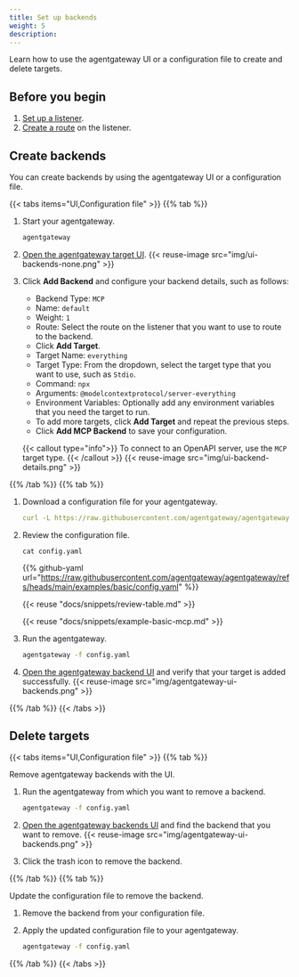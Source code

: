 ```yaml
---
title: Set up backends
weight: 5
description: 
---
```


Learn how to use the agentgateway UI or a configuration file to create and delete targets. 

## Before you begin

1. [Set up a listener](/docs/listeners).
2. [Create a route](/docs/routes) on the listener.

## Create backends

You can create backends by using the agentgateway UI or a configuration file. 

{{< tabs items="UI,Configuration file" >}}
{{% tab %}}

1. Start your agentgateway. 
   ```sh
   agentgateway
   ```

2. [Open the agentgateway target UI](http://localhost:15000/ui/backends/). 
   {{< reuse-image src="img/ui-backends-none.png" >}}
   
3. Click **Add Backend** and configure your backend details, such as follows:

   * Backend Type: `MCP`
   * Name: `default`
   * Weight: `1`
   * Route: Select the route on the listener that you want to use to route to the backend.
   * Click **Add Target**.
   * Target Name: `everything`
   * Target Type: From the dropdown, select the target type that you want to use, such as `Stdio`.
   * Command: `npx`
   * Arguments: `@modelcontextprotocol/server-everything`
   * Environment Variables: Optionally add any environment variables that you need the target to run.
   * To add more targets, click **Add Target** and repeat the previous steps.
   * Click **Add MCP Backend** to save your configuration.

   {{< callout type="info">}} 
   To connect to an OpenAPI server, use the `MCP `target type. 
   {{< /callout >}}
   {{< reuse-image src="img/ui-backend-details.png"  >}}

{{% /tab %}}
{{% tab %}}

1. Download a configuration file for your agentgateway.
   ```yaml
   curl -L https://raw.githubusercontent.com/agentgateway/agentgateway/refs/heads/main/examples/basic/config.yaml -o config.yaml
   ```

2. Review the configuration file.

   ```
   cat config.yaml
   ```

   {{% github-yaml url="https://raw.githubusercontent.com/agentgateway/agentgateway/refs/heads/main/examples/basic/config.yaml" %}}

   {{< reuse "docs/snippets/review-table.md" >}}

   {{< reuse "docs/snippets/example-basic-mcp.md" >}}

3. Run the agentgateway. 
   ```sh
   agentgateway -f config.yaml
   ```

4. [Open the agentgateway backend UI](http://localhost:15000/ui/backends/) and verify that your target is added successfully. 
   {{< reuse-image src="img/agentgateway-ui-backends.png" >}}
   
{{% /tab %}}
{{< /tabs >}}


## Delete targets

{{< tabs items="UI,Configuration file" >}}
{{% tab %}}

Remove agentgateway backends with the UI. 

1. Run the agentgateway from which you want to remove a backend. 
   ```sh
   agentgateway -f config.yaml
   ```

2. [Open the agentgateway backends UI](http://localhost:15000/ui/backends/) and find the backend that you want to remove. 
   {{< reuse-image src="img/agentgateway-ui-backends.png" >}}

3. Click the trash icon to remove the backend. 

{{% /tab %}}
{{% tab %}}

Update the configuration file to remove the backend.

1. Remove the backend from your configuration file. 
2. Apply the updated configuration file to your agentgateway.

   ```sh
   agentgateway -f config.yaml
   ```

{{% /tab %}}
{{< /tabs >}}
